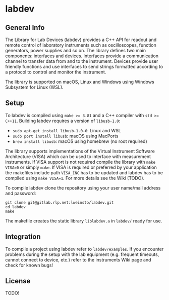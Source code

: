 # labdev

## General Info

The Library for Lab Devices (labdev) provides a C++ API for readout and remote control of laboratory instruments such as oscilloscopes, function generators, power supplies and so on. The library defines two main components: interfaces and devices. Interfaces provide a communication channel to transfer data from and to the instrument. Devices provide user friendly functions and use interfaces to send strings formatted according to a protocol to control and monitor the instrument.

The library is supported on macOS, Linux and Windows using Windows Subsystem for Linux (WSL).

## Setup

To labdev is compiled using `make >= 3.81` and a C++ compiler with `std >= C++11`. Building labdev requires a version of `libusb-1.0`:

- `sudo apt-get install libusb-1.0-0`: Linux and WSL
- `sudo port install libusb`: macOS using MacPorts
- `brew install libusb`: macOS using homebrew (no root required)

The library supports implementations of the Virtual Instrument Software Architecture (VISA) which can be used to interface with measurement instruments. If VISA support is not required compile the library with `make VISA=0` or simply `make`. If VISA is required or preferred by your application the makefiles include path `VISA_INC` has to be updated and labdev has to be compiled using `make VISA=1`. For more details see the Wiki (TODO).

To compile labdev clone the repository using your user name/mail address and password:
```
git clone git@gitlab.rlp.net:lweinsto/labdev.git
cd labdev
make
```

The makefile creates the static library `liblabdev.a` in `labdev/` ready for use. 

## Integration

To compile a project using labdev refer to `labdev/examples`. If you encounter problems during the setup with the lab equipment (e.g. frequent timeouts, cannot connect to device, etc.) refer to the instruments Wiki page and check for known bugs!

## License

TODO!
